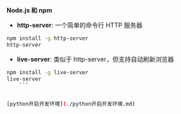 **Node.js 和 npm**
   - **http-server**: 一个简单的命令行 HTTP 服务器
 ```bash
 npm install -g http-server
 http-server
 ```
   - **live-server**: 类似于 http-server，但支持自动刷新浏览器
 ```bash
 npm install -g live-server
 live-server
     ```


[python开启开发环境](./python开启开发环境.md)